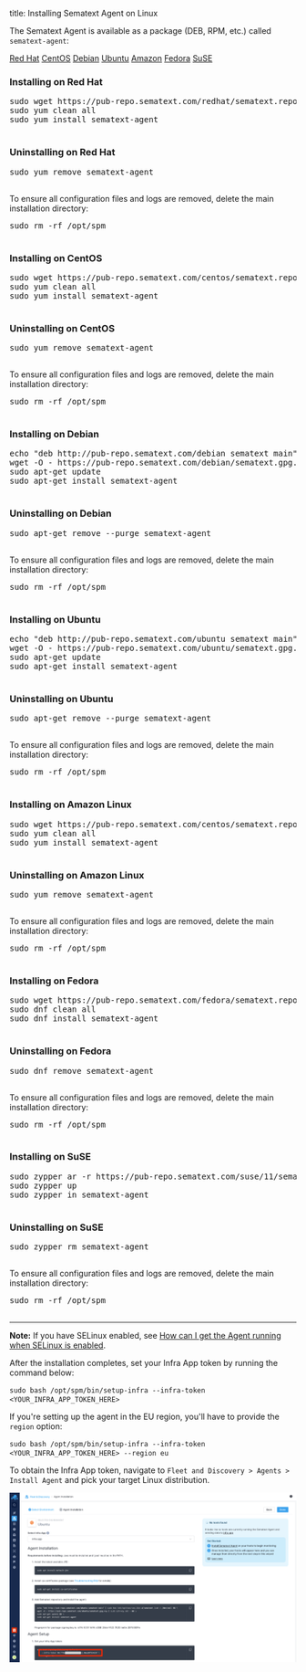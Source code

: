 title: Installing Sematext Agent on Linux

The Sematext Agent is available as a package (DEB, RPM, etc.) called `sematext-agent`:

<div class="mdl-tabs mdl-js-tabs mdl-js-ripple-effect">
 <div class="mdl-tabs__tab-bar">
     <a href="#redhat" class="mdl-tabs__tab is-active">Red Hat</a>
     <a href="#centos" class="mdl-tabs__tab">CentOS</a>
     <a href="#debian" class="mdl-tabs__tab">Debian</a>
     <a href="#ubuntu" class="mdl-tabs__tab">Ubuntu</a>
     <a href="#amazonlinux" class="mdl-tabs__tab">Amazon</a>
     <a href="#fedora" class="mdl-tabs__tab">Fedora</a>
     <a href="#suse" class="mdl-tabs__tab">SuSE</a>
 </div>

 <div class="mdl-tabs__panel is-active" id="redhat">
   <h3>Installing on Red Hat</h3>
   <pre>
sudo wget https://pub-repo.sematext.com/redhat/sematext.repo -O /etc/yum.repos.d/sematext.repo
sudo yum clean all
sudo yum install sematext-agent
   </pre>

   <h3>Uninstalling on Red Hat</h3>
   <pre>
sudo yum remove sematext-agent
   </pre>
   To ensure all configuration files and logs are removed, delete the main installation directory:
   <pre>
sudo rm -rf /opt/spm
   </pre>
 </div>

 <div class="mdl-tabs__panel" id="centos">
   <h3>Installing on CentOS</h3>
   <pre>
sudo wget https://pub-repo.sematext.com/centos/sematext.repo -O /etc/yum.repos.d/sematext.repo
sudo yum clean all
sudo yum install sematext-agent
   </pre>

   <h3>Uninstalling on CentOS</h3>
   <pre>
sudo yum remove sematext-agent
   </pre>
   To ensure all configuration files and logs are removed, delete the main installation directory:
   <pre>
sudo rm -rf /opt/spm
   </pre>
 </div>

 <div class="mdl-tabs__panel" id="debian">
   <h3>Installing on Debian</h3>
   <pre>
echo "deb http://pub-repo.sematext.com/debian sematext main" | sudo tee /etc/apt/sources.list.d/sematext.list > /dev/null
wget -O - https://pub-repo.sematext.com/debian/sematext.gpg.key | sudo apt-key add -
sudo apt-get update
sudo apt-get install sematext-agent
   </pre>

   <h3>Uninstalling on Debian</h3>
   <pre>
sudo apt-get remove --purge sematext-agent
   </pre>
   To ensure all configuration files and logs are removed, delete the main installation directory:
   <pre>
sudo rm -rf /opt/spm
   </pre>
 </div>

 <div class="mdl-tabs__panel" id="ubuntu">
   <h3>Installing on Ubuntu</h3>
   <pre>
echo "deb http://pub-repo.sematext.com/ubuntu sematext main" | sudo tee /etc/apt/sources.list.d/sematext.list > /dev/null
wget -O - https://pub-repo.sematext.com/ubuntu/sematext.gpg.key | sudo apt-key add -
sudo apt-get update
sudo apt-get install sematext-agent
   </pre>

   <h3>Uninstalling on Ubuntu</h3>
   <pre>
sudo apt-get remove --purge sematext-agent
   </pre>
   To ensure all configuration files and logs are removed, delete the main installation directory:
   <pre>
sudo rm -rf /opt/spm
   </pre>
 </div>

 <div class="mdl-tabs__panel" id="amazonlinux">
   <h3>Installing on Amazon Linux</h3>
   <pre>
sudo wget https://pub-repo.sematext.com/centos/sematext.repo -O /etc/yum.repos.d/sematext.repo
sudo yum clean all
sudo yum install sematext-agent
   </pre>

   <h3>Uninstalling on Amazon Linux</h3>
   <pre>
sudo yum remove sematext-agent
   </pre>
   To ensure all configuration files and logs are removed, delete the main installation directory:
   <pre>
sudo rm -rf /opt/spm
   </pre>
 </div>

 <div class="mdl-tabs__panel" id="fedora">
   <h3>Installing on Fedora</h3>
   <pre>
sudo wget https://pub-repo.sematext.com/fedora/sematext.repo -O /etc/yum.repos.d/sematext.repo
sudo dnf clean all
sudo dnf install sematext-agent
   </pre>

   <h3>Uninstalling on Fedora</h3>
   <pre>
sudo dnf remove sematext-agent
   </pre>
   To ensure all configuration files and logs are removed, delete the main installation directory:
   <pre>
sudo rm -rf /opt/spm
   </pre>
 </div>

 <div class="mdl-tabs__panel" id="suse">
   <h3>Installing on SuSE</h3>
   <pre>
sudo zypper ar -r https://pub-repo.sematext.com/suse/11/sematext.repo
sudo zypper up
sudo zypper in sematext-agent
   </pre>

   <h3>Uninstalling on SuSE</h3>
   <pre>
sudo zypper rm sematext-agent
   </pre>
   To ensure all configuration files and logs are removed, delete the main installation directory:
   <pre>
sudo rm -rf /opt/spm
   </pre>
 </div>
</div>

---

**Note:** If you have SELinux enabled, see [How can I get the Agent running when SELinux is enabled](/monitoring/spm-faq/#how-can-i-get-the-agent-running-when-selinux-is-enabled).

After the installation completes, set your Infra App token by running the command below:

```
sudo bash /opt/spm/bin/setup-infra --infra-token <YOUR_INFRA_APP_TOKEN_HERE>
```

If you're setting up the agent in the EU region, you'll have to provide the `region` option:

```
sudo bash /opt/spm/bin/setup-infra --infra-token <YOUR_INFRA_APP_TOKEN_HERE> --region eu
```

To obtain the Infra App token, navigate to `Fleet and Discovery > Agents > Install Agent` and pick your target Linux distribution.

![Infra App Instructions](images/infra-app-instructions.png)
